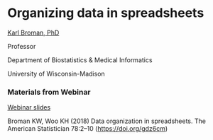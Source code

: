 # **Organizing data in spreadsheets** 

[Karl Broman, PhD](https://kbroman.org/)

Professor

Department of Biostatistics & Medical Informatics

University of Wisconsin-Madison



### Materials from Webinar

[Webinar slides](https://kbroman.org/Talk_DataOrg/dataorg.pdf)

Broman KW, Woo KH (2018) Data organization in spreadsheets. The American Statistician 78:2–10 (https://doi.org/gdz6cm)
 
